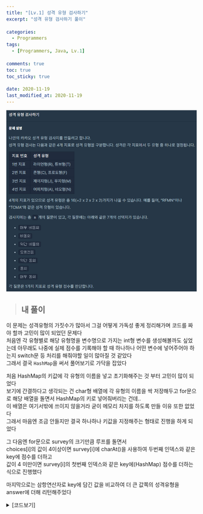 ```yaml
---
title: "[Lv.1] 성격 유형 검사하기"
excerpt: "성격 유형 검사하기 풀이"

categories:
  - Programmers
tags:
  - [Programmers, Java, Lv.1]

comments: true
toc: true
toc_sticky: true

date: 2020-11-19
last_modified_at: 2020-11-19
---
```


<p align="center">
  <img width="calc(100% - #{$right-sidebar-width-narrow})" height="auto" src="/assets/images/programmers/mbti.PNG">
</p>

> ## 내 풀이

이 문제는 성격유형의 가짓수가 많아서 그걸 어떻게 가독성 좋게 정리해가며 코드를 짜야 할까 고민이 많이 되었던 문제다  
처음엔 각 유형별로 해당 유형명을 변수명으로 가지는 int형 변수를 생성해볼까도 싶었는데 아무래도 나중에 실제 점수를 기록해야 할 때 하나하나 어떤 변수에 넣어주어야 하는지 switch문 등 처리를 해줘야할 일이 많아질 것 같았다  
그래서 결국 `HashMap`을 써서 풀어보기로 가닥을 잡았다

처음 HashMap의 키값에 각 유형의 이름을 넣고 초기화해주는 것 부터 고민이 많이 되었다  
보기에 간결하다고 생각되는 건 char형 배열에 각 유형의 이름을 싹 저장해두고 for문으로 해당 배열을 돌면서 HashMap의 키로 넣어줘버리는 건데..  
이 배열은 여기서밖에 쓰이지 않을거라 굳이 메모리 차지를 하도록 만들 이유 또한 없었다  
그래서 마음엔 조금 안들지만 결국 하나하나 키값을 지정해주는 형태로 진행을 하게 되었다

그 다음엔 for문으로 survey의 크기만큼 루프를 돌면서  
choices[i]의 값이 4이상이면 survey[i]에 charAt()을 사용하여 두번째 인덱스와 같은 key에 점수를 더하고  
값이 4 미만이면 survey[i]의 첫번째 인덱스와 같은 key에(HashMap) 점수를 더하는 식으로 진행했다

마지막으로는 삼항연산자로 key에 담긴 값을 비교하여 더 큰 값쪽의 성격유형을 answer에 더해 리턴해주었다

<details class="no-arrow" markdown="1">
<summary>[코드보기]</summary>

```java
public static void solution(String[] survey, int[] choices) {
    HashMap<Character, Integer> map = new HashMap<>() {
      {
        put('R', 0); put('T', 0);
        put('C', 0); put('F', 0);
        put('J', 0); put('M', 0);
        put('A', 0); put('N', 0);
      }
    };

    for (int i = 0; i < survey.length; i++) {
      char f = survey[i].charAt(0);// 비동의
      char e = survey[i].charAt(1);// 동의

      if (choices[i] < 4) {
        int n = 4 - choices[i];
        map.put(f, map.get(f) + n);
      } else if (choices[i] > 4) {
        int n = choices[i] - 4;
        map.put(e, map.get(e) + n);
      }
    }

    for (Entry<Character, Integer> entry : map.entrySet()) {
      System.out.println("[Key]:" + entry.getKey() + " [Value]:" + entry.getValue());
    }

    String answer = "";

    answer = map.get('R') < map.get('T') ? (answer += "T") : (answer += "R");
    answer = map.get('C') < map.get('F') ? (answer += "F") : (answer += "C");
    answer = map.get('J') < map.get('M') ? (answer += "M") : (answer += "J");
    answer = map.get('A') < map.get('N') ? (answer += "N") : (answer += "A");

    return answer;
  }
```

</details>

<br>
